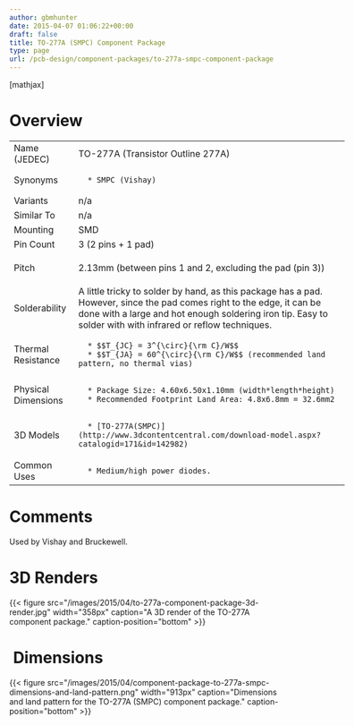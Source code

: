 ```yaml
---
author: gbmhunter
date: 2015-04-07 01:06:22+00:00
draft: false
title: TO-277A (SMPC) Component Package
type: page
url: /pcb-design/component-packages/to-277a-smpc-component-package
---
```


[mathjax]




# Overview


<table style="width: 600px;" >
<tbody >
<tr >

<td >Name (JEDEC)
</td>

<td >TO-277A (Transistor Outline 277A)
</td>
</tr>
<tr >

<td >Synonyms
</td>

<td >



	  * SMPC (Vishay)


</td>
</tr>
<tr >

<td >Variants
</td>

<td >n/a
</td>
</tr>
<tr >

<td >Similar To
</td>

<td >n/a
</td>
</tr>
<tr >

<td >Mounting
</td>

<td >SMD
</td>
</tr>
<tr >

<td >Pin Count
</td>

<td >3 (2 pins + 1 pad)
</td>
</tr>
<tr >

<td >Pitch
</td>

<td >


2.13mm (between pins 1 and 2, excluding the pad (pin 3))

</td>
</tr>
<tr >

<td >Solderability
</td>

<td >A little tricky to solder by hand, as this package has a pad. However, since the pad comes right to the edge, it can be done with a large and hot enough soldering iron tip. Easy to solder with with infrared or reflow techniques.
</td>
</tr>
<tr >

<td >Thermal Resistance
</td>

<td >



	  * $$T_{JC} = 3^{\circ}{\rm C}/W$$
	  * $$T_{JA} = 60^{\circ}{\rm C}/W$$ (recommended land pattern, no thermal vias)


</td>
</tr>
<tr >

<td >Physical Dimensions
</td>

<td >



	  * Package Size: 4.60x6.50x1.10mm (width*length*height)
	  * Recommended Footprint Land Area: 4.8x6.8mm = 32.6mm2


</td>
</tr>
<tr >

<td >3D Models
</td>

<td >



	  * [TO-277A(SMPC)](http://www.3dcontentcentral.com/download-model.aspx?catalogid=171&id=142982)


</td>
</tr>
<tr >

<td >Common Uses
</td>

<td >



	  * Medium/high power diodes.


</td>
</tr>
</tbody>
</table>


# Comments




Used by Vishay and Bruckewell.




# 3D Renders


{{< figure src="/images/2015/04/to-277a-component-package-3d-render.jpg" width="358px" caption="A 3D render of the TO-277A component package." caption-position="bottom" >}}


#  Dimensions


{{< figure src="/images/2015/04/component-package-to-277a-smpc-dimensions-and-land-pattern.png" width="913px" caption="Dimensions and land pattern for the TO-277A (SMPC) component package." caption-position="bottom" >}}
